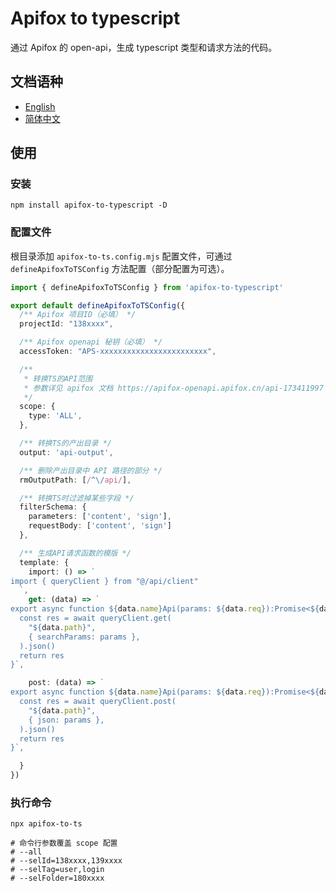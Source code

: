 # Apifox to typescript
通过 Apifox 的 open-api，生成 typescript 类型和请求方法的代码。

## 文档语种
- [English](./README.md)
- [简体中文](./README-zh.md)

## 使用

### 安装
```shell
npm install apifox-to-typescript -D
```

### 配置文件
根目录添加 `apifox-to-ts.config.mjs` 配置文件，可通过 `defineApifoxToTSConfig` 方法配置（部分配置为可选）。

```typescript
import { defineApifoxToTSConfig } from 'apifox-to-typescript'

export default defineApifoxToTSConfig({
  /** Apifox 项目ID（必填） */
  projectId: "138xxxx",

  /** Apifox openapi 秘钥（必填） */
  accessToken: "APS-xxxxxxxxxxxxxxxxxxxxxxxx",

  /**
   * 转换TS的API范围
   * 参数详见 apifox 文档 https://apifox-openapi.apifox.cn/api-173411997
   */
  scope: {
    type: 'ALL',
  },

  /** 转换TS的产出目录 */
  output: 'api-output',

  /** 删除产出目录中 API 路径的部分 */
  rmOutputPath: [/^\/api/],

  /** 转换TS时过滤掉某些字段 */
  filterSchema: {
    parameters: ['content', 'sign'],
    requestBody: ['content', 'sign']
  },

  /** 生成API请求函数的模版 */
  template: {
    import: () => `
import { queryClient } from "@/api/client"
  `,
    get: (data) => `
export async function ${data.name}Api(params: ${data.req}):Promise<${data.res}> {
  const res = await queryClient.get(
    "${data.path}",
    { searchParams: params },
  ).json()
  return res
}`,

    post: (data) => `
export async function ${data.name}Api(params: ${data.req}):Promise<${data.res}> {
  const res = await queryClient.post(
    "${data.path}",
    { json: params },
  ).json()
  return res
}`,

  }
})

```

### 执行命令

```shell
npx apifox-to-ts

# 命令行参数覆盖 scope 配置
# --all
# --selId=138xxxx,139xxxx
# --selTag=user,login
# --selFolder=180xxxx
```
